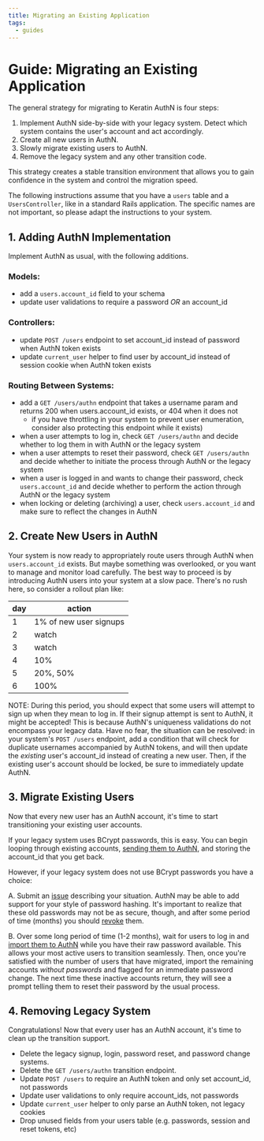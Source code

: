 ```yaml
---
title: Migrating an Existing Application
tags:
  - guides
---
```


# Guide: Migrating an Existing Application

The general strategy for migrating to Keratin AuthN is four steps:

1. Implement AuthN side-by-side with your legacy system. Detect which system contains the user's account and act accordingly.
2. Create all new users in AuthN.
3. Slowly migrate existing users to AuthN.
4. Remove the legacy system and any other transition code.

This strategy creates a stable transition environment that allows you to gain confidence in the system and control the migration speed.

The following instructions assume that you have a `users` table and a `UsersController`, like in a standard Rails application. The specific names are not important, so please adapt the instructions to your system.

## 1. Adding AuthN Implementation

Implement AuthN as usual, with the following additions.

### Models:

* add a `users.account_id` field to your schema
* update user validations to require a password _OR_ an account_id

### Controllers:

* update `POST /users` endpoint to set account_id instead of password when AuthN token exists
* update `current_user` helper to find user by account_id instead of session cookie when AuthN token exists

### Routing Between Systems:

* add a `GET /users/authn` endpoint that takes a username param and returns 200 when users.account_id exists, or 404 when it does not
  * if you have throttling in your system to prevent user enumeration, consider also protecting this endpoint while it exists)
* when a user attempts to log in, check `GET /users/authn` and decide whether to log them in with AuthN or the legacy system
* when a user attempts to reset their password, check `GET /users/authn` and decide whether to initiate the process through AuthN or the legacy system
* when a user is logged in and wants to change their password, check `users.account_id` and decide whether to perform the action through AuthN or the legacy system
* when locking or deleting (archiving) a user, check `users.account_id` and make sure to reflect the changes in AuthN

## 2. Create New Users in AuthN

Your system is now ready to appropriately route users through AuthN when `users.account_id` exists. But maybe something was overlooked, or you want to manage and monitor load carefully. The best way to proceed is by introducing AuthN users into your system at a slow pace. There's no rush here, so consider a rollout plan like:

| day | action |
| --- | ------ |
| 1 | 1% of new user signups |
| 2 | watch |
| 3 | watch |
| 4 | 10% |
| 5 | 20%, 50% |
| 6 | 100% |

  NOTE:
  During this period, you should expect that some users will attempt to sign up when they mean to log in. If their signup attempt is sent to AuthN, it might be accepted! This is because AuthN's uniqueness validations do not encompass your legacy data. Have no fear, the situation can be resolved: in your system's `POST /users` endpoint, add a condition that will check for duplicate usernames accompanied by AuthN tokens, and will then update the _existing_ user's account_id instead of creating a new user. Then, if the existing user's account should be locked, be sure to immediately update AuthN.

## 3. Migrate Existing Users

Now that every new user has an AuthN account, it's time to start transitioning your existing user accounts.

If your legacy system uses BCrypt passwords, this is easy. You can begin looping through existing accounts, [sending them to AuthN](api.md#import-account), and storing the account_id that you get back.

However, if your legacy system does not use BCrypt passwords you have a choice:

A. Submit an [issue](https://github.com/keratin/authn) describing your situation. AuthN may be able to add support for your style of password hashing. It's important to realize that these old passwords may not be as secure, though, and after some period of time (months) you should [revoke](api.md#expire-password) them.

B. Over some long period of time (1-2 months), wait for users to log in and [import them to AuthN](api.md#import-account) while you have their raw password available. This allows your most active users to transition seamlessly. Then, once you're satisfied with the number of users that have migrated, import the remaining accounts _without passwords_ and flagged for an immediate password change. The next time these inactive accounts return, they will see a prompt telling them to reset their password by the usual process.

## 4. Removing Legacy System

Congratulations! Now that every user has an AuthN account, it's time to clean up the transition support.

* Delete the legacy signup, login, password reset, and password change systems.
* Delete the `GET /users/authn` transition endpoint.
* Update `POST /users` to require an AuthN token and only set account_id, not passwords
* Update user validations to only require account_ids, not passwords
* Update `current_user` helper to only parse an AuthN token, not legacy cookies
* Drop unused fields from your users table (e.g. passwords, session and reset tokens, etc)
